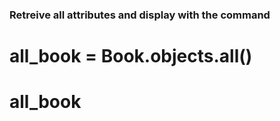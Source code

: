### Retreive all attributes and display with the command

# all_book = Book.objects.all()
# all_book